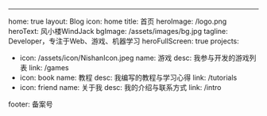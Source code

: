 ---
home: true
layout: Blog
icon: home
title: 首页
heroImage: /logo.png
heroText: 风小楼WindJack
bgImage: /assets/images/bg.jpg
tagline: Developer，专注于Web、游戏、机器学习
heroFullScreen: true
projects:
  - icon: /assets/icon/NishanIcon.jpeg
    name: 游戏
    desc: 我参与开发的游戏列表
    link: /games
  - icon: book
    name: 教程
    desc: 我编写的教程与学习心得
    link: /tutorials
  - icon: friend
    name: 关于我
    desc: 我的介绍与联系方式
    link: /intro

footer: 备案号

